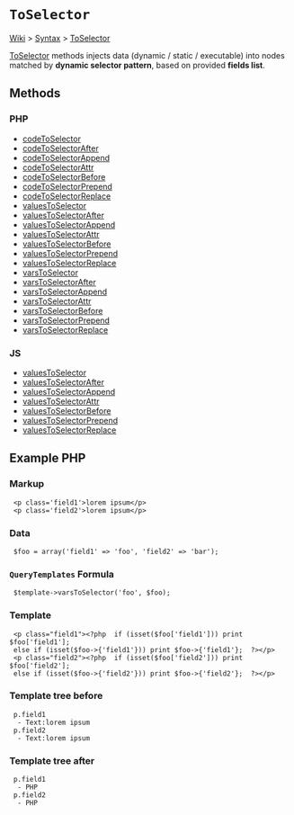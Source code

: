 # `ToSelector` #
[Wiki](http://code.google.com/p/querytemplates/w/list) > [Syntax](Syntax.md) > [ToSelector](ToSelectorSyntax.md)

[ToSelector](ToSelectorSyntax.md) methods injects data (dynamic / static / executable) into nodes matched by **dynamic selector pattern**, based on provided **fields list**.

## Methods ##
### PHP ###
  * [codeToSelector](codeToSelectorMethodPHP.md)
  * [codeToSelectorAfter](codeToSelectorAfterMethodPHP.md)
  * [codeToSelectorAppend](codeToSelectorAppendMethodPHP.md)
  * [codeToSelectorAttr](codeToSelectorAttrMethodPHP.md)
  * [codeToSelectorBefore](codeToSelectorBeforeMethodPHP.md)
  * [codeToSelectorPrepend](codeToSelectorPrependMethodPHP.md)
  * [codeToSelectorReplace](codeToSelectorReplaceMethodPHP.md)
  * [valuesToSelector](valuesToSelectorMethodPHP.md)
  * [valuesToSelectorAfter](valuesToSelectorAfterMethodPHP.md)
  * [valuesToSelectorAppend](valuesToSelectorAppendMethodPHP.md)
  * [valuesToSelectorAttr](valuesToSelectorAttrMethodPHP.md)
  * [valuesToSelectorBefore](valuesToSelectorBeforeMethodPHP.md)
  * [valuesToSelectorPrepend](valuesToSelectorPrependMethodPHP.md)
  * [valuesToSelectorReplace](valuesToSelectorReplaceMethodPHP.md)
  * [varsToSelector](varsToSelectorMethodPHP.md)
  * [varsToSelectorAfter](varsToSelectorAfterMethodPHP.md)
  * [varsToSelectorAppend](varsToSelectorAppendMethodPHP.md)
  * [varsToSelectorAttr](varsToSelectorAttrMethodPHP.md)
  * [varsToSelectorBefore](varsToSelectorBeforeMethodPHP.md)
  * [varsToSelectorPrepend](varsToSelectorPrependMethodPHP.md)
  * [varsToSelectorReplace](varsToSelectorReplaceMethodPHP.md)

### JS ###
  * [valuesToSelector](valuesToSelectorMethodJS.md)
  * [valuesToSelectorAfter](valuesToSelectorAfterMethodJS.md)
  * [valuesToSelectorAppend](valuesToSelectorAppendMethodJS.md)
  * [valuesToSelectorAttr](valuesToSelectorAttrMethodJS.md)
  * [valuesToSelectorBefore](valuesToSelectorBeforeMethodJS.md)
  * [valuesToSelectorPrepend](valuesToSelectorPrependMethodJS.md)
  * [valuesToSelectorReplace](valuesToSelectorReplaceMethodJS.md)


## Example PHP ##
### Markup ###
```
 <p class='field1'>lorem ipsum</p>
 <p class='field2'>lorem ipsum</p>
```
### Data ###
```
 $foo = array('field1' => 'foo', 'field2' => 'bar');
```
### `QueryTemplates` Formula ###
```
 $template->varsToSelector('foo', $foo);
```
### Template ###
```
 <p class="field1"><?php  if (isset($foo['field1'])) print $foo['field1'];
 else if (isset($foo->{'field1'})) print $foo->{'field1'};  ?></p>
 <p class="field2"><?php  if (isset($foo['field2'])) print $foo['field2'];
 else if (isset($foo->{'field2'})) print $foo->{'field2'};  ?></p>
```
### Template tree before ###
```
 p.field1
  - Text:lorem ipsum
 p.field2
  - Text:lorem ipsum
```
### Template tree after ###
```
 p.field1
  - PHP
 p.field2
  - PHP
```